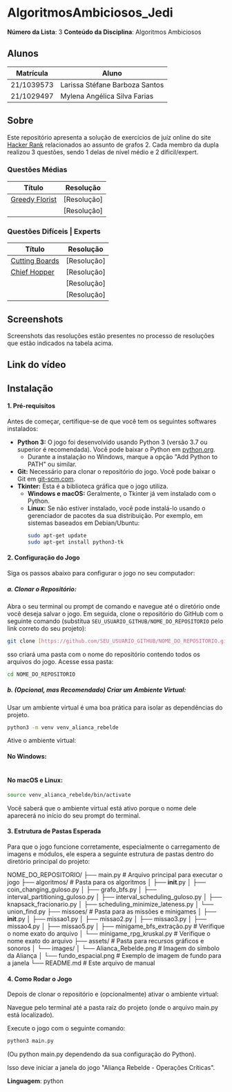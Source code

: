 # AlgoritmosAmbiciosos_Jedi
**Número da Lista**: 3
**Conteúdo da Disciplina**: Algoritmos Ambiciosos <br>

## Alunos
|Matrícula | Aluno |
| -- | -- |
| 21/1039573 | Larissa Stéfane Barboza Santos |
| 21/1029497  | Mylena Angélica Silva Farias  |

## Sobre 
Este repositório apresenta a solução de exercícios de juíz online do site [Hacker Rank](https://www.hackerrank.com/) relacionados ao assunto de grafos 2. Cada membro da dupla realizou 3 questões, sendo 1 delas de nível médio e 2 díficil/expert.

### Questões Médias
| Título | Resolução | 
| -- | --|
| [Greedy Florist](https://www.hackerrank.com/challenges/greedy-florist/problem?isFullScreen=true) | [Resolução] |
|  | [Resolução] |

### Questões Difíceis | Experts
| Título | Resolução | 
| -- | -- |
|[Cutting Boards](https://www.hackerrank.com/challenges/board-cutting/problem?isFullScreen=true) | [Resolução] |
|[Chief Hopper](https://www.hackerrank.com/challenges/chief-hopper/problem?isFullScreen=true) | [Resolução] |
| |[Resolução] |
| |[Resolução]|

## Screenshots
Screenshots das resoluções estão presentes no processo de resoluções que estão indicados na tabela acima.

## Link do vídeo


## Instalação 

#### 1. Pré-requisitos

Antes de começar, certifique-se de que você tem os seguintes softwares instalados:

* **Python 3:** O jogo foi desenvolvido usando Python 3 (versão 3.7 ou superior é recomendada). Você pode baixar o Python em [python.org](https://www.python.org/downloads/).
    * Durante a instalação no Windows, marque a opção "Add Python to PATH" ou similar.
* **Git:** Necessário para clonar o repositório do jogo. Você pode baixar o Git em [git-scm.com](https://git-scm.com/downloads).
* **Tkinter:** Esta é a biblioteca gráfica que o jogo utiliza.
    * **Windows e macOS:** Geralmente, o Tkinter já vem instalado com o Python.
    * **Linux:** Se não estiver instalado, você pode instalá-lo usando o gerenciador de pacotes da sua distribuição. Por exemplo, em sistemas baseados em Debian/Ubuntu:
        ```bash
        sudo apt-get update
        sudo apt-get install python3-tk
        ```

#### 2. Configuração do Jogo

Siga os passos abaixo para configurar o jogo no seu computador:

##### a. Clonar o Repositório:

Abra o seu terminal ou prompt de comando e navegue até o diretório onde você deseja salvar o jogo. Em seguida, clone o repositório do GitHub com o seguinte comando (substitua `SEU_USUARIO_GITHUB/NOME_DO_REPOSITORIO` pelo link correto do seu projeto):

```bash
git clone [https://github.com/SEU_USUARIO_GITHUB/NOME_DO_REPOSITORIO.git](https://github.com/SEU_USUARIO_GITHUB/NOME_DO_REPOSITORIO.git)
```

sso criará uma pasta com o nome do repositório contendo todos os arquivos do jogo. Acesse essa pasta:

```bash
cd NOME_DO_REPOSITORIO
```

##### b. (Opcional, mas Recomendado) Criar um Ambiente Virtual:

Usar um ambiente virtual é uma boa prática para isolar as dependências do projeto.

```bash
python3 -m venv venv_alianca_rebelde
```

Ative o ambiente virtual:

#### No Windows:

```bash.\venv_alianca_rebelde\Scripts\activate
```

#### No macOS e Linux:

```bash
source venv_alianca_rebelde/bin/activate
```

Você saberá que o ambiente virtual está ativo porque o nome dele aparecerá no início do seu prompt do terminal.

#### 3. Estrutura de Pastas Esperada
Para que o jogo funcione corretamente, especialmente o carregamento de imagens e módulos, ele espera a seguinte estrutura de pastas dentro do diretório principal do projeto:

NOME_DO_REPOSITORIO/
├── main.py                     # Arquivo principal para executar o jogo
├── algoritmos/                 # Pasta para os algoritmos
│   ├── __init__.py
│   ├── coin_changing_guloso.py
│   ├── grafo_bfs.py
│   ├── interval_partitioning_guloso.py
│   ├── interval_scheduling_guloso.py
│   ├── knapsack_fracionario.py
│   ├── scheduling_minimize_lateness.py
│   └── union_find.py
├── missoes/                    # Pasta para as missões e minigames
│   ├── __init__.py
│   ├── missao1.py
│   ├── missao2.py
│   ├── missao3.py
│   ├── missao4.py
│   ├── missao5.py
│   ├── minigame_bfs_extração.py  # Verifique o nome exato do arquivo
│   └── minigame_rpg_kruskal.py # Verifique o nome exato do arquivo
├── assets/                     # Pasta para recursos gráficos e sonoros
│   └── images/
│       └── Alianca_Rebelde.png # Imagem do símbolo da Aliança
│       └── fundo_espacial.png  # Exemplo de imagem de fundo para a janela
└── README.md                   # Este arquivo de manual


#### 4. Como Rodar o Jogo

Depois de clonar o repositório e (opcionalmente) ativar o ambiente virtual:

Navegue pelo terminal até a pasta raiz do projeto (onde o arquivo main.py está localizado).

Execute o jogo com o seguinte comando:

```bash
python3 main.py
```
(Ou python main.py dependendo da sua configuração do Python).

Isso deve iniciar a janela do jogo "Aliança Rebelde - Operações Críticas".

**Linguagem**: python<br>
